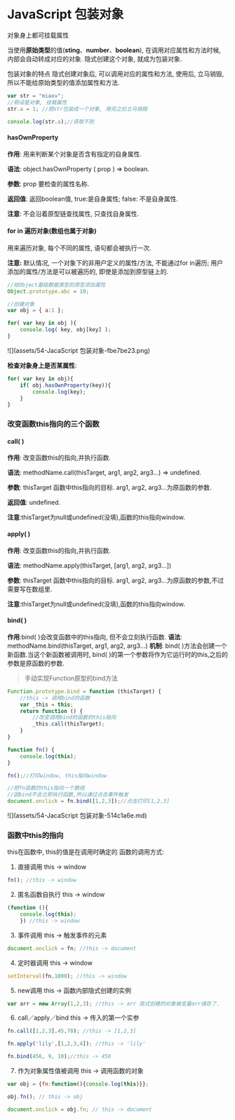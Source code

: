 # JavaScript 包装对象
对象身上都可挂载属性

当使用**原始类型**的值(**sting**、**number**、**boolean**), 在调用对应属性和方法时候, 内部会自动转成对应的对象. 隐式创建这个对象, 就成为包装对象.

包装对象的特点
隐式创建对象后, 可以调用对应的属性和方法, 使用后, 立马销毁, 所以不能给原始类型的值添加属性和方法.
```js
var str = "miaov";
//假设是对象, 挂载属性
str.a = 1; //把str包装成一个对象, 用完之后立马销毁

console.log(str.a);//获取不到
```

#### hasOwnProperty
**作用**: 用来判断某个对象是否含有指定的自身属性.

**语法**: object.hasOwnProperty ( prop ) => boolean.

**参数**: prop 要检查的属性名称.

**返回值**: 返回boolean值, true:是自身属性; false: 不是自身属性.

**注意**: 不会沿着原型链查找属性, 只查找自身属性.

#### for in 遍历对象(数组也属于对象)
用来遍历对象, 每个不同的属性, 语句都会被执行一次.

**注意:** 默认情况, 一个对象下的非用户定义的属性/方法, 不能通过for in遍历; 用户添加的属性/方法是可以被遍历的, 即使是添加到原型链上的.
```js
//给Object基础数据类型的原型添加属性
Object.prototype.abc = 10;

//创建对象
var obj = { a:1 };

for( var key in obj ){
	console.log( key, obj[key] );
}
```
![](assets/54-JacaScript 包装对象-fbe7be23.png)

**检查对象身上是否某属性**:
```js
for( var key in obj){
	if( obj.hasOwnProperty(key)){
		console.log(key);
	}
}
```

### 改变函数this指向的三个函数

#### call( )
**作用**: 改变函数this的指向,并执行函数.

**语法**: methodName.call(thisTarget, arg1, arg2, arg3...) => undefined.

**参数**: thisTarget 函数中this指向的目标. arg1, arg2, arg3...为原函数的参数.

**返回值**: undefined.

**注意**:thisTarget为null或undefined(没填),函数的this指向window.

#### apply( )
**作用**: 改变函数this的指向,并执行函数.

**语法**: methodName.apply(thisTarget, [arg1, arg2, arg3...])

**参数**: thisTarget 函数中this指向的目标. arg1, arg2, arg3...为原函数的参数,不过需要写在数组里.

**注意**:thisTarget为null或undefined(没填),函数的this指向window.

#### bind( )
**作用**:bind( )会改变函数中的this指向, 但不会立刻执行函数.
**语法**: methodName.bind(thisTarget, arg1, arg2, arg3...)
**机制**: bind( )方法会创建一个新函数.当这个新函数被调用时, bind( )的第一个参数将作为它运行时的this,之后的参数是原函数的参数.

> 手动实现Function原型的bind方法
```js
Function.prototype.bind = function (thisTarget) {
	//this -> 调用bind的函数
	var _this = this;
	return function () {
		//改变调用bind的函数的this指向
		_this.call(thisTarget);
	}
}

function fn() {
	console.log(this);
}

fn();//打印window, this指向window

//把fn函数的this指向一个数组
//因bind不会立即执行函数,所以通过点击事件触发
document.onclick = fn.bind([1,2,3]);//点击打印[1,2,3]
```
![](assets/54-JacaScript 包装对象-514c1a6e.md)


### 函数中this的指向
this在函数中, this的值是在调用时确定的
函数的调用方式:
1. 直接调用 this -> window
```js
fn(); //this -> window
```
2. 匿名函数自执行 this -> window
```js
(function (){
	console.log(this);
	}) //this -> window
```
3. 事件调用 this -> 触发事件的元素
```js
document.onclick = fn; //this -> document
```
4. 定时器调用 this -> window
```js
setInterval(fn,1000); //this -> window
```
5. new调用 this -> 函数内部隐式创建的实例
```js
var arr = new Array(1,2,3); //this -> arr 隐式创建的对象被变量arr储存了.
```
6. call／apply／bind this -> 传入的第一个实参
```js
fn.call([1,2,3],45,78); //this -> [1,2,3]

fn.apply('lily',[1,2,3,4]); //this -> 'lily'

fn.bind(456, 9, 10);//this -> 456
```
7. 作为对象属性值被调用 this -> 调用函数的对象
```js
var obj = {fn:function(){console.log(this)}};

obj.fn(); // this -> obj

document.onclick = obj.fn; // this -> document
```
